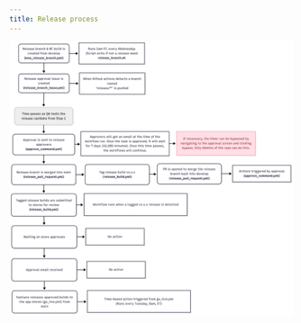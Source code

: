 ```yaml
---
title: Release process
---
```


![Release Process](/img/release/va-mobile-release-process.png)

<!-- <iframe width="800" height="650" title="Flagship mobile technical release process" src="https://www.figma.com/embed?embed_host=share&url=https%3A%2F%2Fwww.figma.com%2Ffile%2FuDs0x8clV8Df6P4Ldkh2Li%2FRelease-Process%3Fnode-id%3D0%253A1%26t%3D0A6XbacxiCx1k67E-1" allowfullscreen></iframe> -->
